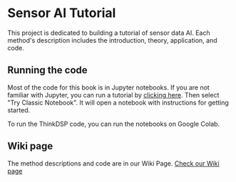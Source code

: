 # Sensor AI Tutorial
This project is dedicated to building a tutorial of sensor data AI. Each method's description includes the introduction, theory, application, and code.

## Running the code

Most of the code for this book is in Jupyter notebooks.
If you are not familiar with Jupyter, you can run a tutorial by [clicking here](https://jupyter.org/try). Then select "Try Classic Notebook". It will open a notebook with instructions for getting started.

To run the ThinkDSP code, you can run the notebooks on Google Colab.

## Wiki page

The method descriptions and code are in our Wiki Page.
[Check our Wiki page](https://iotanalytics.github.io/IoTTutorial/)
